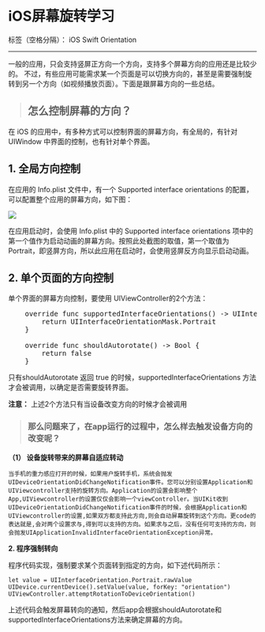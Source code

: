 # iOS屏幕旋转学习

标签（空格分隔）： iOS Swift Orientation


----------
一般的应用，只会支持竖屏正方向一个方向，支持多个屏幕方向的应用还是比较少的。 不过，有些应用可能需求某一个页面是可以切换方向的，甚至是需要强制旋转到另一个方向（如视频播放页面）。下面是跟屏幕方向的一些总结。

> ## 怎么控制屏幕的方向？

在 iOS 的应用中，有多种方式可以控制界面的屏幕方向，有全局的，有针对 UIWindow 中界面的控制，也有针对单个界面。
## 1. 全局方向控制
在应用的 Info.plist 文件中，有一个 Supported interface orientations 的配置，可以配置整个应用的屏幕方向，如下图：

![][1]


  [1]: http://7xos21.com1.z0.glb.clouddn.com/wenzhang1.png
  
在应用启动时，会使用 Info.plist 中的 Supported interface orientations 项中的第一个值作为启动动画的屏幕方向。按照此处截图的取值，第一个取值为 Portrait，即竖屏方向，所以此应用在启动时，会使用竖屏反方向显示启动动画。

## 2. 单个页面的方向控制
单个界面的屏幕方向控制，要使用 UIViewController的2个方法：
<pre>
    override func supportedInterfaceOrientations() -> UIInterfaceOrientationMask {
        return UIInterfaceOrientationMask.Portrait
    }
    
    override func shouldAutorotate() -> Bool {
        return false
    }
</pre>

只有shouldAutorotate 返回 true 的时候，supportedInterfaceOrientations 方法才会被调用，以确定是否需要旋转界面。

**注意：** 上述2个方法只有当设备改变方向的时候才会被调用

> ### 那么问题来了，在app运行的过程中，怎么样去触发设备方向的改变呢？

**（1） 设备旋转带来的屏幕自适应转动**

    当手机的重力感应打开的时候，如果用户旋转手机，系统会抛发UIDeviceOrientationDidChangeNotification事件。您可以分别设置Application和UIViewcontroller支持的旋转方向。Application的设置会影响整个App,UIViewcontroller的设置仅仅会影响一个viewController。当UIKit收到UIDeviceOrientationDidChangeNotification事件的时候，会根据Application和UIViewcontroller的设置,如果双方都支持此方向,则会自动屏幕旋转到这个方向。更code的表达就是,会对两个设置求与,得到可以支持的方向。如果求与之后，没有任何可支持的方向，则会抛发UIApplicationInvalidInterfaceOrientationException异常。

 **2. 程序强制转向**

程序代码实现，强制要求某个页面转到指定的方向，如下述代码所示：

    let value = UIInterfaceOrientation.Portrait.rawValue
    UIDevice.currentDevice().setValue(value, forKey: "orientation")
    UIViewController.attemptRotationToDeviceOrientation()

上述代码会触发屏幕转向的通知，然后app会根据shouldAutorotate和supportedInterfaceOrientations方法来确定屏幕的方向。